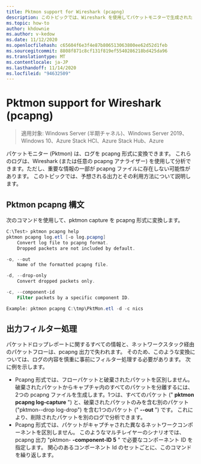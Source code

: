 ```yaml
---
title: Pktmon support for Wireshark (pcapng)
description: このトピックでは、Wireshark を使用してパケットモニターで生成された pcapng ログを分析する方法について説明します。
ms.topic: how-to
author: khdownie
ms.author: v-kedow
ms.date: 11/12/2020
ms.openlocfilehash: c65604f6e3f4e87b806513063800ee62d52d1feb
ms.sourcegitcommit: 8808f871c8cf131f819ef5540286218bd425da96
ms.translationtype: MT
ms.contentlocale: ja-JP
ms.lasthandoff: 11/14/2020
ms.locfileid: "94632509"
---
```

# <a name="pktmon-support-for-wireshark-pcapng"></a>Pktmon support for Wireshark (pcapng)

>適用対象: Windows Server (半期チャネル)、Windows Server 2019、Windows 10、Azure Stack HCI、Azure Stack Hub、Azure

パケットモニター (Pktmon) は、ログを pcapng 形式に変換できます。 これらのログは、Wireshark (または任意の pcapng アナライザー) を使用して分析できます。ただし、重要な情報の一部が pcapng ファイルに存在しない可能性があります。 このトピックでは、予想される出力とその利用方法について説明します。

## <a name="pktmon-pcapng-syntax"></a>Pktmon pcapng 構文

次のコマンドを使用して、pktmon capture を pcapng 形式に変換します。

```powershell
C:\Test> pktmon pcapng help
pktmon pcapng log.etl [-o log.pcapng]
    Convert log file to pcapng format.
    Dropped packets are not included by default.

-o, --out
    Name of the formatted pcapng file.

-d, --drop-only
    Convert dropped packets only.

-c, --component-id
    Filter packets by a specific component ID.

Example: pktmon pcapng C:\tmp\PktMon.etl -d -c nics
```

## <a name="output-filtering"></a>出力フィルター処理

パケットドロップレポートに関するすべての情報と、ネットワークスタック経由のパケットフローは、pcapng 出力で失われます。 そのため、このような変換については、ログの内容を慎重に事前にフィルター処理する必要があります。 次に例を示します。

- Pcapng 形式では、フローパケットと破棄されたパケットを区別しません。 破棄されたパケットからキャプチャ内のすべてのパケットを分離するには、2つの pcapng ファイルを生成します。1つは、すべてのパケット (" **pktmon pcapng log-capture** ") と、破棄されたパケットのみを含む別のパケット ("pktmon--drop log-drop") を含む1つのパケット (" **--out** ") です。 これにより、削除されたパケットを別のログで分析できます。
- Pcapng 形式では、パケットがキャプチャされた異なるネットワークコンポーネントを区別しません。 このようなマルチレイヤーのシナリオでは、pcapng 出力 "pktmon- **-component-ID 5** " で必要なコンポーネント ID を指定します。 関心のあるコンポーネント Id のセットごとに、このコマンドを繰り返します。

